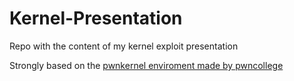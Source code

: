 # Kernel-Presentation
Repo with the content of my kernel exploit presentation

Strongly based on the [pwnkernel enviroment made by pwncollege](https://github.com/pwncollege/pwnkernel)

